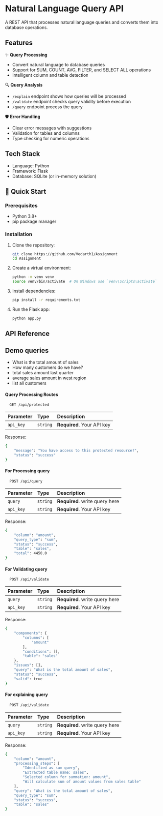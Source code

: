 
# Natural Language Query API

A REST API that processes natural language queries and converts them into database operations.


## Features

✨ **Query Processing**
- Convert natural language to database queries
- Support for SUM, COUNT, AVG, FILTER, and SELECT ALL operations
- Intelligent column and table detection

🔍 **Query Analysis**
- `/explain` endpoint shows how queries will be processed
- `/validate` endpoint checks query validity before execution
- `/query` endpoint process the query

🛡️ **Error Handling**
- Clear error messages with suggestions
- Validation for tables and columns
- Type checking for numeric operations



## Tech Stack

- Language: Python
- Framework: Flask
- Database: SQLite (or in-memory solution)

## 🚀 Quick Start

### Prerequisites
- Python 3.8+
- pip package manager

### Installation
1. Clone the repository:
   ```sh
   git clone https://github.com/Vedarth1/Assignment
   cd Assignment
   ```

2. Create a virtual environment:
   ```sh
   python -m venv venv
   source venv/bin/activate  # On Windows use `venv\Scripts\activate`
   ```

3. Install dependencies:
   ```sh
   pip install -r requirements.txt
   ```

4. Run the Flask app:
   ```sh
   python app.py
   ```
## API Reference

## Demo queries
- What is the total amount of sales
- How many customers do we have?
- total sales amount last quarter
- average sales amount in west region
- list all customers

#### Query Processing Routes

```http
  GET /api/protected
```

| Parameter | Type     | Description                |
| :-------- | :------- | :------------------------- |
| `api_key` | `string` | **Required**. Your API key |

Response:
```sh
{
    "message": "You have access to this protected resource!",
    "status": "success"
}   
   ```

#### For Processing query

```http
  POST /api/query
```

| Parameter | Type     | Description                       |
| :-------- | :------- | :-------------------------------- |
| `query`      | `string` | **Required**. write query here |
| `api_key` | `string` | **Required**. Your API key |


Response:
```sh
{
    "column": "amount",
    "query_type": "sum",
    "status": "success",
    "table": "sales",
    "total": 4450.0
}
   ```

#### For Validating query

```http
  POST /api/validate
```

| Parameter | Type     | Description                       |
| :-------- | :------- | :-------------------------------- |
| `query`      | `string` | **Required**. write query here |
| `api_key` | `string` | **Required**. Your API key |


Response:
```sh
{
    "components": {
        "columns": [
            "amount"
        ],
        "conditions": [],
        "table": "sales"
    },
    "issues": [],
    "query": "What is the total amount of sales",
    "status": "success",
    "valid": true
}
   ```

#### For explaining query

```http
  POST /api/validate
```

| Parameter | Type     | Description                       |
| :-------- | :------- | :-------------------------------- |
| `query`      | `string` | **Required**. write query here |
| `api_key` | `string` | **Required**. Your API key |


Response:
```sh
{
    "column": "amount",
    "processing_steps": [
        "Identified as sum query",
        "Extracted table name: sales",
        "Selected column for summation: amount",
        "Will calculate sum of amount values from sales table"
    ],
    "query": "What is the total amount of sales",
    "query_type": "sum",
    "status": "success",
    "table": "sales"
}
   ```

